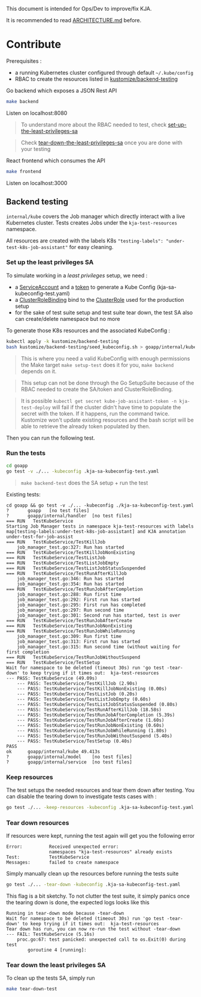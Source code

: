 This document is intended for Ops/Dev to improve/fix KJA. 

It is recommended to read [ARCHITECTURE.md](ARCHITECTURE.md) before. 

# Contribute

Prerequisites :
* a running Kubernetes cluster configured through default `~/.kube/config`
* RBAC to create the resources listed in [kustomize/backend-testing](kustomize/backend-testing) 

Go backend which exposes a JSON Rest API
```bash
make backend
```
Listen on localhost:8080

> To understand more about the RBAC needed to test, check [set-up-the-least-privileges-sa](#set-up-the-least-privileges-sa) 

> Check [tear-down-the-least-privileges-sa](#tear-down-the-least-privileges-sa) once
> you are done with your testing 

React frontend which consumes the API
```bash
make frontend 
```
Listen on localhost:3000


## Backend testing

`internal/kube` covers the Job manager which directly interact with a live
Kubernetes cluster. Tests creates Jobs under the `kja-test-resources` namespace.

All resources are created with the labels K8s `"testing-labels": "under-test-k8s-job-assistant"`
for easy cleaning.

### Set up the least privileges SA

To simulate working in a _least privileges_ setup, we need : 
* a [ServiceAccount](kustomize/backend-testing/service_account.yaml) and a [token](kustomize/backend-testing/secret.yaml)
to generate a Kube Config (kja-sa-kubeconfig-test.yaml)
* a [ClusterRoleBinding](kustomize/backend-testing/cluster-role-binding.yaml) bind 
to the [ClusterRole](kustomize/base/cluster-role.yaml) used for the production setup 
* for the sake of test suite setup and test suite tear down, the test SA also can create/delete namespace but no more

To generate those K8s resources and the associated KubeConfig :
```bash 
kubectl apply -k kustomize/backend-testing
bash kustomize/backend-testing/seed_kubeconfig.sh > goapp/internal/kube/kja-sa-kubeconfig-test.yaml
```
> This is where you need a valid KubeConfig with enough permissions 
> the Make target `make setup-test` does it for you, `make backend` depends on it.

> This setup can not be done through the Go SetupSuite because of the RBAC needed
> to create the SA/token and ClusterRoleBinding. 

> It is possible `kubectl get secret kube-job-assistant-token -n kja-test-deploy`
> will fail if the cluster didn't have time to populate the secret with the token. 
> If it happens, run the command twice. Kustomize won't update existing resources
> and the bash script will be able to retrieve the already token populated by then. 

Then you can run the following test. 

### Run the tests
```bash
cd goapp
go test -v ./... -kubeconfig .kja-sa-kubeconfig-test.yaml
```
> `make backend-test` does the SA setup + run the test

Existing tests: 
```
cd goapp && go test -v ./... -kubeconfig ./kja-sa-kubeconfig-test.yaml
?   	goapp	[no test files]
?   	goapp/internal/handler	[no test files]
=== RUN   TestKubeService
Starting Job Manager tests in namespace kja-test-resources with labels map[testing-labels:under-test-k8s-job-assistant] and KJA annotation under-test-for-job-assist
=== RUN   TestKubeService/TestKillJob
    job_manager_test.go:327: Run has started
=== RUN   TestKubeService/TestKillJobNonExisting
=== RUN   TestKubeService/TestListJob
=== RUN   TestKubeService/TestListJobEmpty
=== RUN   TestKubeService/TestListJobStatusSuspended
=== RUN   TestKubeService/TestRunAfterKillJob
    job_manager_test.go:346: Run has started
    job_manager_test.go:354: Run has started
=== RUN   TestKubeService/TestRunJobAfterCompletion
    job_manager_test.go:288: Run first time
    job_manager_test.go:292: First run has started
    job_manager_test.go:295: First run has completed
    job_manager_test.go:297: Run second time
    job_manager_test.go:301: Second run has started, test is over
=== RUN   TestKubeService/TestRunJobAfterCreate
=== RUN   TestKubeService/TestRunJobNonExisting
=== RUN   TestKubeService/TestRunJobWhileRunning
    job_manager_test.go:309: Run first time
    job_manager_test.go:313: First run has started
    job_manager_test.go:315: Run second time (without waiting for first completion
=== RUN   TestKubeService/TestRunJobWithoutSuspend
=== RUN   TestKubeService/TestSetup
Wait for namespace to be deleted (timeout 30s) run 'go test -tear-down' to keep trying if it times out:  kja-test-resources
--- PASS: TestKubeService (49.09s)
    --- PASS: TestKubeService/TestKillJob (2.90s)
    --- PASS: TestKubeService/TestKillJobNonExisting (0.00s)
    --- PASS: TestKubeService/TestListJob (0.20s)
    --- PASS: TestKubeService/TestListJobEmpty (0.60s)
    --- PASS: TestKubeService/TestListJobStatusSuspended (0.80s)
    --- PASS: TestKubeService/TestRunAfterKillJob (18.58s)
    --- PASS: TestKubeService/TestRunJobAfterCompletion (5.39s)
    --- PASS: TestKubeService/TestRunJobAfterCreate (1.60s)
    --- PASS: TestKubeService/TestRunJobNonExisting (0.60s)
    --- PASS: TestKubeService/TestRunJobWhileRunning (1.80s)
    --- PASS: TestKubeService/TestRunJobWithoutSuspend (5.40s)
    --- PASS: TestKubeService/TestSetup (0.40s)
PASS
ok  	goapp/internal/kube	49.413s
?   	goapp/internal/model	[no test files]
?   	goapp/internal/service	[no test files]
```

### Keep resources
The test setups the needed resources and tear them down after testing. You can
disable the tearing down to investigate tests cases with :
```bash
go test ./... -keep-resources -kubeconfig .kja-sa-kubeconfig-test.yaml
```

### Tear down resources
If resources were kept, running the test again will get you the following error
```
Error:      	Received unexpected error:
                namespaces "kja-test-resources" already exists
Test:       	TestKubeService
Messages:   	failed to create namespace
 ```

Simply manually clean up the resources before running the tests suite
```bash
go test ./... -tear-down -kubeconfig .kja-sa-kubeconfig-test.yaml
```

This flag is a bit sketchy. To not clutter the test suite, it simply panics
once the tearing down is done, the expected logs looks like this
```
Running in tear-down mode because -tear-down
Wait for namespace to be deleted (timeout 30s) run 'go test -tear-down' to keep trying if it times out:  kja-test-resources
Tear down has run, you can now re-run the test without -tear-down
--- FAIL: TestKubeService (5.16s)
    proc.go:67: test panicked: unexpected call to os.Exit(0) during test
        goroutine 4 [running]:
```

### Tear down the least privileges SA

To clean up the tests SA, simply run 
```bash
make tear-down-test
```
